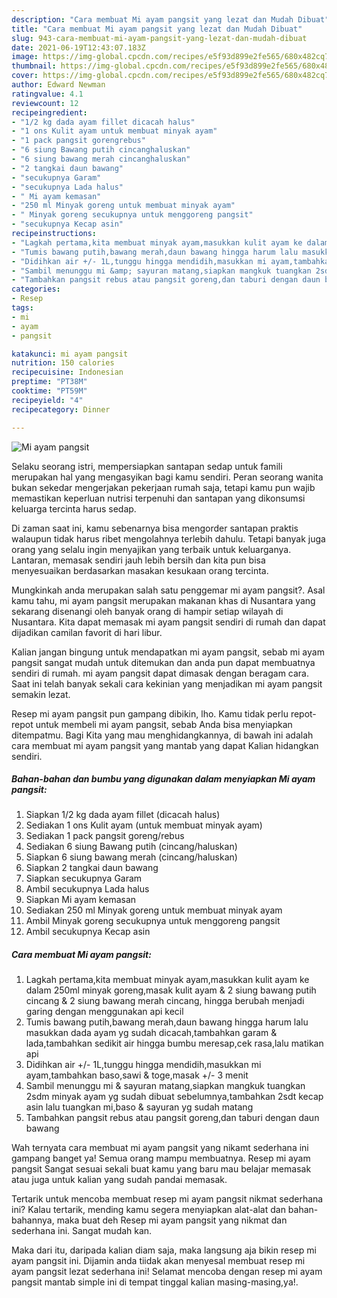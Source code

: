 ```yaml
---
description: "Cara membuat Mi ayam pangsit yang lezat dan Mudah Dibuat"
title: "Cara membuat Mi ayam pangsit yang lezat dan Mudah Dibuat"
slug: 943-cara-membuat-mi-ayam-pangsit-yang-lezat-dan-mudah-dibuat
date: 2021-06-19T12:43:07.183Z
image: https://img-global.cpcdn.com/recipes/e5f93d899e2fe565/680x482cq70/mi-ayam-pangsit-foto-resep-utama.jpg
thumbnail: https://img-global.cpcdn.com/recipes/e5f93d899e2fe565/680x482cq70/mi-ayam-pangsit-foto-resep-utama.jpg
cover: https://img-global.cpcdn.com/recipes/e5f93d899e2fe565/680x482cq70/mi-ayam-pangsit-foto-resep-utama.jpg
author: Edward Newman
ratingvalue: 4.1
reviewcount: 12
recipeingredient:
- "1/2 kg dada ayam fillet dicacah halus"
- "1 ons Kulit ayam untuk membuat minyak ayam"
- "1 pack pangsit gorengrebus"
- "6 siung Bawang putih cincanghaluskan"
- "6 siung bawang merah cincanghaluskan"
- "2 tangkai daun bawang"
- "secukupnya Garam"
- "secukupnya Lada halus"
- " Mi ayam kemasan"
- "250 ml Minyak goreng untuk membuat minyak ayam"
- " Minyak goreng secukupnya untuk menggoreng pangsit"
- "secukupnya Kecap asin"
recipeinstructions:
- "Lagkah pertama,kita membuat minyak ayam,masukkan kulit ayam ke dalam 250ml minyak goreng,masak kulit ayam &amp; 2 siung bawang putih cincang &amp; 2 siung bawang merah cincang, hingga berubah menjadi garing dengan menggunakan api kecil"
- "Tumis bawang putih,bawang merah,daun bawang hingga harum lalu masukkan dada ayam yg sudah dicacah,tambahkan garam &amp; lada,tambahkan sedikit air hingga bumbu meresap,cek rasa,lalu matikan api"
- "Didihkan air +/- 1L,tunggu hingga mendidih,masukkan mi ayam,tambahkan baso,sawi &amp; toge,masak +/- 3 menit"
- "Sambil menunggu mi &amp; sayuran matang,siapkan mangkuk tuangkan 2sdm minyak ayam yg sudah dibuat sebelumnya,tambahkan 2sdt kecap asin lalu tuangkan mi,baso &amp; sayuran yg sudah matang"
- "Tambahkan pangsit rebus atau pangsit goreng,dan taburi dengan daun bawang"
categories:
- Resep
tags:
- mi
- ayam
- pangsit

katakunci: mi ayam pangsit 
nutrition: 150 calories
recipecuisine: Indonesian
preptime: "PT38M"
cooktime: "PT59M"
recipeyield: "4"
recipecategory: Dinner

---
```



![Mi ayam pangsit](https://img-global.cpcdn.com/recipes/e5f93d899e2fe565/680x482cq70/mi-ayam-pangsit-foto-resep-utama.jpg)

Selaku seorang istri, mempersiapkan santapan sedap untuk famili merupakan hal yang mengasyikan bagi kamu sendiri. Peran seorang  wanita bukan sekedar mengerjakan pekerjaan rumah saja, tetapi kamu pun wajib memastikan keperluan nutrisi terpenuhi dan santapan yang dikonsumsi keluarga tercinta harus sedap.

Di zaman  saat ini, kamu sebenarnya bisa mengorder santapan praktis walaupun tidak harus ribet mengolahnya terlebih dahulu. Tetapi banyak juga orang yang selalu ingin menyajikan yang terbaik untuk keluarganya. Lantaran, memasak sendiri jauh lebih bersih dan kita pun bisa menyesuaikan berdasarkan masakan kesukaan orang tercinta. 



Mungkinkah anda merupakan salah satu penggemar mi ayam pangsit?. Asal kamu tahu, mi ayam pangsit merupakan makanan khas di Nusantara yang sekarang disenangi oleh banyak orang di hampir setiap wilayah di Nusantara. Kita dapat memasak mi ayam pangsit sendiri di rumah dan dapat dijadikan camilan favorit di hari libur.

Kalian jangan bingung untuk mendapatkan mi ayam pangsit, sebab mi ayam pangsit sangat mudah untuk ditemukan dan anda pun dapat membuatnya sendiri di rumah. mi ayam pangsit dapat dimasak dengan beragam cara. Saat ini telah banyak sekali cara kekinian yang menjadikan mi ayam pangsit semakin lezat.

Resep mi ayam pangsit pun gampang dibikin, lho. Kamu tidak perlu repot-repot untuk membeli mi ayam pangsit, sebab Anda bisa menyiapkan ditempatmu. Bagi Kita yang mau menghidangkannya, di bawah ini adalah cara membuat mi ayam pangsit yang mantab yang dapat Kalian hidangkan sendiri.

<!--inarticleads1-->

##### Bahan-bahan dan bumbu yang digunakan dalam menyiapkan Mi ayam pangsit:

1. Siapkan 1/2 kg dada ayam fillet (dicacah halus)
1. Sediakan 1 ons Kulit ayam (untuk membuat minyak ayam)
1. Sediakan 1 pack pangsit goreng/rebus
1. Sediakan 6 siung Bawang putih (cincang/haluskan)
1. Siapkan 6 siung bawang merah (cincang/haluskan)
1. Siapkan 2 tangkai daun bawang
1. Siapkan secukupnya Garam
1. Ambil secukupnya Lada halus
1. Siapkan  Mi ayam kemasan
1. Sediakan 250 ml Minyak goreng untuk membuat minyak ayam
1. Ambil  Minyak goreng secukupnya untuk menggoreng pangsit
1. Ambil secukupnya Kecap asin




<!--inarticleads2-->

##### Cara membuat Mi ayam pangsit:

1. Lagkah pertama,kita membuat minyak ayam,masukkan kulit ayam ke dalam 250ml minyak goreng,masak kulit ayam &amp; 2 siung bawang putih cincang &amp; 2 siung bawang merah cincang, hingga berubah menjadi garing dengan menggunakan api kecil
1. Tumis bawang putih,bawang merah,daun bawang hingga harum lalu masukkan dada ayam yg sudah dicacah,tambahkan garam &amp; lada,tambahkan sedikit air hingga bumbu meresap,cek rasa,lalu matikan api
1. Didihkan air +/- 1L,tunggu hingga mendidih,masukkan mi ayam,tambahkan baso,sawi &amp; toge,masak +/- 3 menit
1. Sambil menunggu mi &amp; sayuran matang,siapkan mangkuk tuangkan 2sdm minyak ayam yg sudah dibuat sebelumnya,tambahkan 2sdt kecap asin lalu tuangkan mi,baso &amp; sayuran yg sudah matang
1. Tambahkan pangsit rebus atau pangsit goreng,dan taburi dengan daun bawang




Wah ternyata cara membuat mi ayam pangsit yang nikamt sederhana ini gampang banget ya! Semua orang mampu membuatnya. Resep mi ayam pangsit Sangat sesuai sekali buat kamu yang baru mau belajar memasak atau juga untuk kalian yang sudah pandai memasak.

Tertarik untuk mencoba membuat resep mi ayam pangsit nikmat sederhana ini? Kalau tertarik, mending kamu segera menyiapkan alat-alat dan bahan-bahannya, maka buat deh Resep mi ayam pangsit yang nikmat dan sederhana ini. Sangat mudah kan. 

Maka dari itu, daripada kalian diam saja, maka langsung aja bikin resep mi ayam pangsit ini. Dijamin anda tiidak akan menyesal membuat resep mi ayam pangsit lezat sederhana ini! Selamat mencoba dengan resep mi ayam pangsit mantab simple ini di tempat tinggal kalian masing-masing,ya!.


